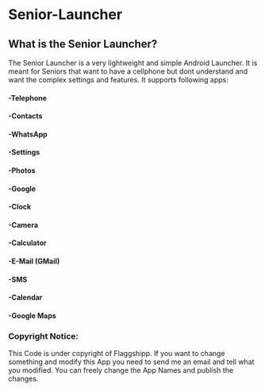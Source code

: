 # Senior-Launcher
## What is the Senior Launcher?
The Senior Launcher is a very lightweight and simple Android Launcher. It is meant for Seniors that want to have a cellphone but dont understand and want the complex settings and features. It supports following apps:
#### -Telephone
#### -Contacts
#### -WhatsApp
#### -Settings
#### -Photos
#### -Google
#### -Clock
#### -Camera
#### -Calculator
#### -E-Mail (GMail)
#### -SMS
#### -Calendar
#### -Google Maps

### Copyright Notice: 
This Code is under copyright of Flaggshipp. If you want to change something and modify this App you need to send me an email and tell what you modified. You can freely change the App Names and publish the changes.
